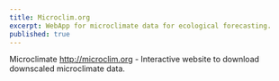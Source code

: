 ```yaml
---
title: Microclim.org
excerpt: WebApp for microclimate data for ecological forecasting.
published: true 
---
```

Microclimate http://microclim.org  - Interactive website to download downscaled microclimate data.

